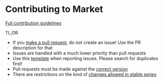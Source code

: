 Contributing to Market
====================

[Full contribution guidelines](https://github.com/Aidako20/market-3/wiki/Contributing)

TL;DR

* If you [make a pull request](https://github.com/Aidako20/market-3/wiki/Contributing#making-pull-requests),
  do not create an issue! Use the PR description for that
* Issues are handled with a much lower priority than pull requests
* Use this [template](https://github.com/Aidako20/market-3/tree/14.0/.github/ISSUE_TEMPLATE.md)
  when reporting issues. Please search for duplicates first!
* Pull requests must be made against the [correct version](https://github.com/Aidako20/market-3/wiki/Contributing#against-which-version-should-i-submit-a-patch)
* There are restrictions on the kind of [changes allowed in stable series](https://github.com/Aidako20/market-3/wiki/Contributing#what-does-stable-mean)
